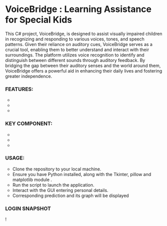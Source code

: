 # VoiceBridge : Learning Assistance for Special Kids
<p>This C# project, VoiceBridge, is designed to assist visually impaired children in recognizing and responding to various voices, tones, and speech patterns. Given their reliance on auditory cues, VoiceBridge serves as a crucial tool, enabling them to better understand and interact with their surroundings. The platform utilizes voice recognition to identify and distinguish between different sounds through auditory feedback. By bridging the gap between their auditory senses and the world around them, VoiceBridge offers a powerful aid in enhancing their daily lives and fostering greater independence.</p>


<h3>FEATURES: </h3>
<ul style="list-style-type:circle;">
  <li></li>
  <li></li>
  <li></li>
</ul>


<h3>KEY COMPONENT: </h3>
<ul style="list-style-type:circle;">
  <li></li>
  <li></li>
  <li></li>
</ul>


<h3>USAGE: </h3>
  <ul style="list-style-type:circle;">
  <li> Clone the repository to your local machine. </li>
  <li>Ensure you have Python installed, along with the Tkinter, pillow and matplotlib module .</li>
  <li> Run the script to launch the application.</li>
  <li>Interact with the GUI entering personal details.</li>
  <li>Corresponding prediction and its graph will be displayed</li>
  </ul>

<h3>LOGIN SNAPSHOT </h3>
!


